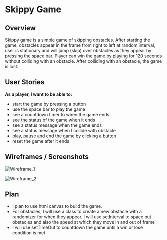 # Skippy Game

## Overview
Skippy game is a simple game of skipping obstacles. After starting the game, obstacles appear in the frame from right to left at random interval, user is stationary and will jump (skip) over obstacles as they appear by pressing the space bar. Player can win the game by playing for 120 seconds without colliding with an obstacle. After colliding with an obstacle, the game is lost.


## User Stories
**As a player, I want to be able to:**
- start the game by pressing a button
- use the space bar to play the game
- see a countdown timer to when the game ends
- see the status of the game when it ends
- see a status message when the game ends
- see a status message when I collide with obstacle
- play, pause and end the game by clicking a button
- reset the game after it ends

## Wireframes / Screenshots

![Wireframe_1](https://i.imgur.com/LACLp7T.png)

![Wireframe_2](https://i.imgur.com/DIXIiB3.png)


## Plan
- I plan to use html canvas to build the game.
- For obstacles, I will use a class to create a new obstacle with a randomizer for when they appear. I will use setInterval to space out obstacles and also the speed at which they move in and out of frame
- I will use setTimeOut to countdown the game until a win or lose condition is met
